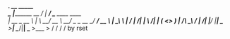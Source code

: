 ___.                 __          _____                           
\_ |_________ __ ___/  |_  _____/ ____\___________   ____  ____  
 | __ \_  __ \  |  \   __\/ __ \   __\/  _ \_  __ \_/ ___\/ __ \ 
 | \_\ \  | \/  |  /|  | \  ___/|  | (  <_> )  | \/\  \__\  ___/ 
 |___  /__|  |____/ |__|  \___  >__|  \____/|__|    \___  >___  >
     \/                       \/                        \/    \/ 
                                                         by rset
